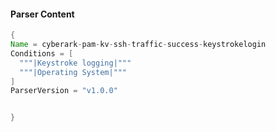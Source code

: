 #### Parser Content
```Java
{
Name = cyberark-pam-kv-ssh-traffic-success-keystrokelogin
Conditions = [
  """|Keystroke logging|"""
  """|Operating System|"""
]
ParserVersion = "v1.0.0"


}
```